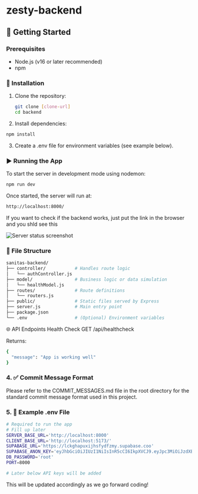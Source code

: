 # zesty-backend

## 🚀 Getting Started

### Prerequisites

- Node.js (v16 or later recommended)
- npm

### 🔧 Installation

1. Clone the repository:

   ```bash
   git clone [clone-url]
   cd backend
   ```

2. Install dependencies:

```bash
npm install
```

3. Create a .env file for environment variables (see example below).

### ▶️ Running the App

To start the server in development mode using nodemon:

```bash
npm run dev
```

Once started, the server will run at:

```bash
http://localhost:8000/
```

If you want to check if the backend works, just put the link in the browser and you shld see this

![Server status screenshot](./image.png)

### 📁 File Structure

```bash
sanitas-backend/
├── controller/           # Handles route logic
│   └── authController.js
├── model/                # Business logic or data simulation
│   └── healthModel.js
├── routes/               # Route definitions
│   └── routers.js
├── public/               # Static files served by Express
├── server.js             # Main entry point
├── package.json
└── .env                  # (Optional) Environment variables
```

🌐 API Endpoints
Health Check
GET /api/healthcheck

Returns:

```bash
{
  "message": "App is working well"
}
```

### 4. ✅ Commit Message Format

Please refer to the COMMIT_MESSAGES.md file in the root directory for the standard commit message format used in this project.

### 5. 🧪 Example .env File

```bash
# Required to run the app
# Fill up later
SERVER_BASE_URL='http://localhost:8000'
CLIENT_BASE_URL='http://localhost:5173/'
SUPABASE_URL='https://lckghapuxijhsfydfzmy.supabase.coo'
SUPABASE_ANON_KEY='eyJhbGciOiJIUzI1NiIsInR5cCI6IkpXVCJ9.eyJpc3MiOiJzdXBhYmFzZSIsInJlZiI6Imxja2doYXB1eGlqaHNmeWRmem15Iiwicm9sZSI6ImFub24iLCJpYXQiOjE3NjA3OTY0MzAsImV4cCI6MjA3NjM3MjQzMH0.yjW7FEGKDuhpPI-AMuOcj-1UJRP7AbMNvLyAbE1Q5RA'
DB_PASSWORD='root'
PORT=8000

# Later below API keys will be added
```

This will be updated accordingly as we go forward coding!

